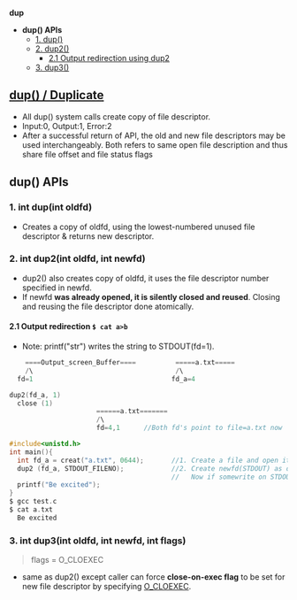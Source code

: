 **dup**
- **dup() APIs**
  - [1. dup()](#dup)
  - [2. dup2()](#dup2)
    - [2.1 Output redirection using dup2](#impl)
  - [3. dup3()](#dup3)

## [dup() / Duplicate](https://man7.org/linux/man-pages/man2/dup2.2.html)
- All dup() system calls create copy of file descriptor.
- Input:0, Output:1, Error:2
- After a successful return of API, the old and new file descriptors may be used interchangeably. Both refers to same open file description and thus share file offset and file status flags

## dup() APIs
<a name=dup></a>
### 1. int dup(int oldfd)
- Creates a copy of oldfd, using the lowest-numbered unused file descriptor & returns new descriptor.

<a name=dup2></a>
### 2. int dup2(int oldfd, int newfd)
- dup2() also creates copy of oldfd, it uses the file descriptor number specified in newfd.
- If newfd **was already opened, it is silently closed and reused**. Closing and reusing the file descriptor done atomically.

<a name=impl></a>
#### 2.1 Output redirection `$ cat a>b`
- Note: printf("str") writes the string to STDOUT(fd=1).
```c
    ====Output_screen_Buffer====          =====a.txt=====
    /\                                    /\
  fd=1                                   fd_a=4

dup2(fd_a, 1)
  close (1)
                      ======a.txt=======
                      /\
                      fd=4,1      //Both fd's point to file=a.txt now

#include<unistd.h>
int main(){
  int fd_a = creat("a.txt", 0644);       //1. Create a file and open it
  dup2 (fd_a, STDOUT_FILENO);            //2. Create newfd(STDOUT) as duplicate of "file.txt".
                                         //   Now if somewrite on STDOUT, it will be written to "file.txt"
  printf("Be excited");
}
$ gcc test.c
$ cat a.txt
  Be excited
```

<a name=dup3></a>
### 3. int dup3(int oldfd, int newfd, int flags)
> flags = O_CLOEXEC
- same as dup2() except caller can force **close-on-exec flag** to be set for new file descriptor by specifying [O_CLOEXEC](https://man7.org/linux/man-pages/man2/open.2.html).
